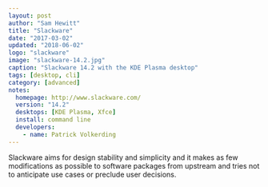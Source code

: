 ```yaml
---
layout: post
author: "Sam Hewitt"
title: "Slackware"
date: "2017-03-02"
updated: "2018-06-02"
logo: "slackware"
image: "slackware-14.2.jpg"
caption: "Slackware 14.2 with the KDE Plasma desktop"
tags: [desktop, cli]
category: [advanced]
notes:
  homepage: http://www.slackware.com/
  version: "14.2"
  desktops: [KDE Plasma, Xfce]
  install: command line
  developers:
    - name: Patrick Volkerding
---
```


Slackware aims for design stability and simplicity and it makes as few modifications as possible to software packages from upstream and tries not to anticipate use cases or preclude user decisions.
